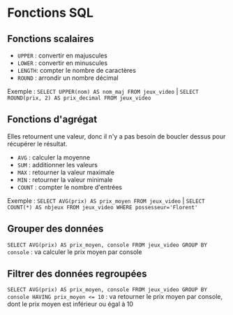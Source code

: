 # Fonctions SQL

## Fonctions scalaires

- `UPPER` : convertir en majuscules
- `LOWER` : convertir en minuscules
- `LENGTH`: compter le nombre de caractères
- `ROUND` : arrondir un nombre décimal

Exemple : `SELECT UPPER(nom) AS nom_maj FROM jeux_video` | `SELECT ROUND(prix, 2) AS prix_decimal FROM jeux_video`

## Fonctions d'agrégat

Elles retournent une valeur, donc il n'y a pas besoin de boucler dessus pour récupérer le résultat.

- `AVG` : calculer la moyenne
- `SUM` : additionner les valeurs
- `MAX` : retourner la valeur maximale
- `MIN` : retourner la valeur minimale
- `COUNT` : compter le nombre d'entrées

Exemple : `SELECT AVG(prix) AS prix_moyen FROM jeux_video` | `SELECT COUNT(*) AS nbjeux FROM jeux_video WHERE possesseur='Florent'`

## Grouper des données

`SELECT AVG(prix) AS prix_moyen, console FROM jeux_video GROUP BY console` : va calculer le prix moyen par console

## Filtrer des données regroupées

`SELECT AVG(prix) AS prix_moyen, console FROM jeux_video GROUP BY console HAVING prix_moyen <= 10` : va retourner le prix moyen par console, dont le prix moyen est inférieur ou égal à 10


